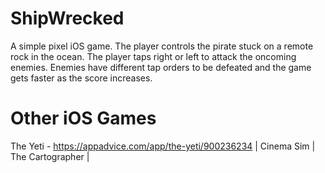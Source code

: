 # ShipWrecked

A simple pixel iOS game. The player controls the pirate stuck on a remote rock in the ocean. The player taps right or left to attack the oncoming enemies. Enemies have different tap orders to be defeated and the game gets faster as the score increases.

# Other iOS Games

The Yeti - https://appadvice.com/app/the-yeti/900236234
|
Cinema Sim
|
The Cartographer
|


